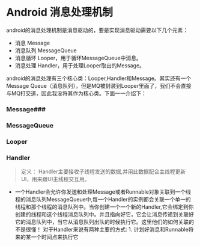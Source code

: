 ﻿# Android 消息处理机制
android的消息处理机制是消息驱动的，要是实现消息驱动需要以下几个元素：

- 消息 Message
- 消息队列  MessageQueue
- 消息循环  Looper，用于循环MessageQueue中消息。
- 消息处理  Handler，用于处理Looper取出的Message。

android的消息处理有三个核心类：Looper,Handler和Message。其实还有一个Message Queue（消息队列），但是MQ被封装到Looper里面了，我们不会直接与MQ打交道，因此我没将其作为核心类。下面一一介绍下：
### Message###


### MessageQueue ###

### Looper ###

### Handler ###
> 定义： Handler主要接收子线程发送的数据,并用此数据配合主线程更新UI，用来跟UI主线程交互用。

- 一个Handler会允许你发送和处理Message或者Runnable对象关联到一个线程的消息队列MessageQueue中,每一个Handler的实例都会关联一个单一的线程和那个线程的消息队列中。当你创建一个一个新的Handler,它会绑定到你创建的线程和这个线程消息队列中。并且指向好它，它会让消息传递到关联好它的消息队列中，当它从消息队列出队的时候执行它。这里他们的如何关联的不是很懂！
   对于Handler来说有两种主要的方式: 1. 计划好消息和Runnable将来的某一个时间点来执行它 






